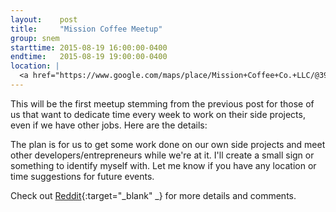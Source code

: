 ```yaml
---
layout:    post
title:     "Mission Coffee Meetup"
group: snem
starttime: 2015-08-19 16:00:00-0400
endtime:   2015-08-19 19:00:00-0400
location: |
  <a href="https://www.google.com/maps/place/Mission+Coffee+Co.+LLC/@39.9805566,-83.0046931,19.5z/data=!4m2!3m1!1s0x0000000000000000:0x0c6fccff56e2d8df!6m1!1e1" target="_blank">Mission Coffee, 11 Price Ave, Columbus, OH 43201</a>
---
```


This will be the first meetup stemming from the previous post for those of us that want to dedicate time every week to work on their side projects, even if we have other jobs. Here are the details:

The plan is for us to get some work done on our own side projects and meet other developers/entrepreneurs while we're at it. I'll create a small sign or something to identify myself with. Let me know if you have any location or time suggestions for future events.

Check out [Reddit](https://www.reddit.com/r/ColumbusIT/comments/3hcff0/short_north_entrepreneurial_meetup_thursday/){:target="_blank" _} for more details and comments.
